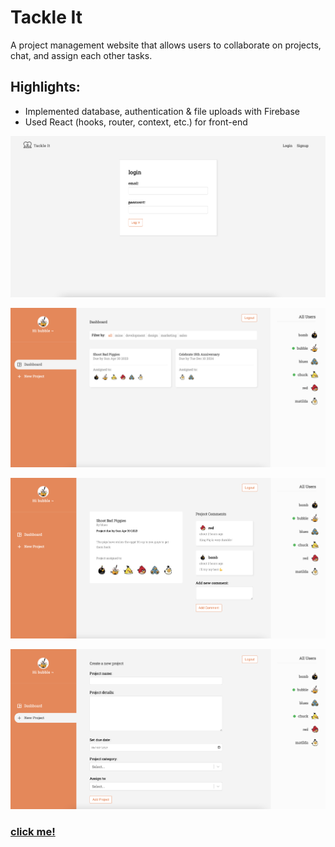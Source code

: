 # Tackle It
A project management website that allows users to collaborate on projects, chat, and assign each other tasks.

## Highlights:
- Implemented database, authentication & file uploads with Firebase
- Used React (hooks, router, context, etc.) for front-end


![](./snapshots/login.png)

![](./snapshots/dashboard.png)

![](./snapshots/project-summary.png)

![](./snapshots/create.png)

### <a href="https://tackle-it-7.web.app/">click me!</a>